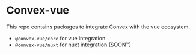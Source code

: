 # Convex-vue

This repo contains packages to integrate Convex with the vue ecosystem.

- `@convex-vue/core` for vue integration
- `@convex-vue/nuxt` for nuxt integration (SOON™)
